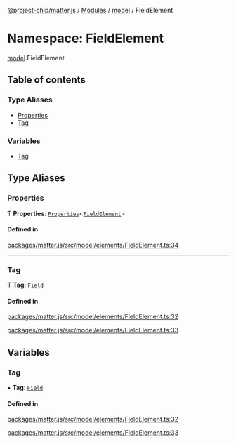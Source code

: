 [@project-chip/matter.js](../README.md) / [Modules](../modules.md) / [model](model.md) / FieldElement

# Namespace: FieldElement

[model](model.md).FieldElement

## Table of contents

### Type Aliases

- [Properties](model.FieldElement.md#properties)
- [Tag](model.FieldElement.md#tag)

### Variables

- [Tag](model.FieldElement.md#tag-1)

## Type Aliases

### Properties

Ƭ **Properties**: [`Properties`](model.BaseElement.md#properties)\<[`FieldElement`](../interfaces/model.FieldElement-1.md)\>

#### Defined in

[packages/matter.js/src/model/elements/FieldElement.ts:34](https://github.com/project-chip/matter.js/blob/6d3b6a5d957d88a9231d6ecab4bb41f8133112be/packages/matter.js/src/model/elements/FieldElement.ts#L34)

___

### Tag

Ƭ **Tag**: [`Field`](../enums/model.ElementTag.md#field)

#### Defined in

[packages/matter.js/src/model/elements/FieldElement.ts:32](https://github.com/project-chip/matter.js/blob/6d3b6a5d957d88a9231d6ecab4bb41f8133112be/packages/matter.js/src/model/elements/FieldElement.ts#L32)

[packages/matter.js/src/model/elements/FieldElement.ts:33](https://github.com/project-chip/matter.js/blob/6d3b6a5d957d88a9231d6ecab4bb41f8133112be/packages/matter.js/src/model/elements/FieldElement.ts#L33)

## Variables

### Tag

• **Tag**: [`Field`](../enums/model.ElementTag.md#field)

#### Defined in

[packages/matter.js/src/model/elements/FieldElement.ts:32](https://github.com/project-chip/matter.js/blob/6d3b6a5d957d88a9231d6ecab4bb41f8133112be/packages/matter.js/src/model/elements/FieldElement.ts#L32)

[packages/matter.js/src/model/elements/FieldElement.ts:33](https://github.com/project-chip/matter.js/blob/6d3b6a5d957d88a9231d6ecab4bb41f8133112be/packages/matter.js/src/model/elements/FieldElement.ts#L33)
